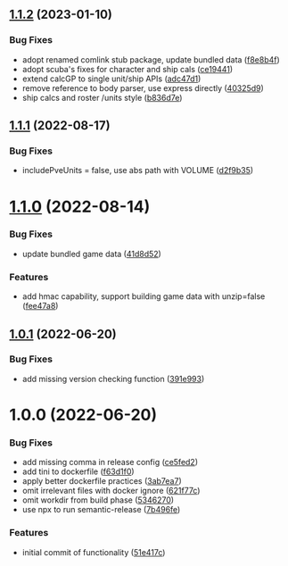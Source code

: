 ## [1.1.2](https://github.com/swgoh-utils/swgoh-stats/compare/v1.1.1...v1.1.2) (2023-01-10)


### Bug Fixes

* adopt renamed comlink stub package, update bundled data ([f8e8b4f](https://github.com/swgoh-utils/swgoh-stats/commit/f8e8b4f60a21a446cf10945870bfd2f9ee32a7b0))
* adopt scuba's fixes for character and ship cals ([ce19441](https://github.com/swgoh-utils/swgoh-stats/commit/ce194410cb62ebeb4461c726b28ae6f04ffc2886))
* extend calcGP to single unit/ship APIs ([adc47d1](https://github.com/swgoh-utils/swgoh-stats/commit/adc47d11d347fa4c546e903c92e3297e7f722fa4))
* remove reference to body parser, use express directly ([40325d9](https://github.com/swgoh-utils/swgoh-stats/commit/40325d97874927ede29bd6fa35b85c7fabe2a041))
* ship calcs and roster /units style ([b836d7e](https://github.com/swgoh-utils/swgoh-stats/commit/b836d7ece554b19612d2874f017ed2f4a72b2978))

## [1.1.1](https://github.com/swgoh-utils/swgoh-stats/compare/v1.1.0...v1.1.1) (2022-08-17)


### Bug Fixes

* includePveUnits = false, use abs path with VOLUME ([d2f9b35](https://github.com/swgoh-utils/swgoh-stats/commit/d2f9b356e0e31a99863893b6fa1fd0dc20a8902e))

# [1.1.0](https://github.com/swgoh-utils/swgoh-stats/compare/v1.0.1...v1.1.0) (2022-08-14)


### Bug Fixes

* update bundled game data ([41d8d52](https://github.com/swgoh-utils/swgoh-stats/commit/41d8d520383e7512b226ff04806fdc9763131be7))


### Features

* add hmac capability, support building game data with unzip=false ([fee47a8](https://github.com/swgoh-utils/swgoh-stats/commit/fee47a8c155d79e353df5285f2326f31f1d699d9))

## [1.0.1](https://github.com/swgoh-utils/swgoh-stats/compare/v1.0.0...v1.0.1) (2022-06-20)


### Bug Fixes

* add missing version checking function ([391e993](https://github.com/swgoh-utils/swgoh-stats/commit/391e99377f7f44fc51326e537c9f7b01cfc03d33))

# 1.0.0 (2022-06-20)


### Bug Fixes

* add missing comma in release config ([ce5fed2](https://github.com/swgoh-utils/swgoh-stats/commit/ce5fed29b1b37a5521cbb1de518de0d1a389587e))
* add tini to dockerfile ([f63d1f0](https://github.com/swgoh-utils/swgoh-stats/commit/f63d1f0891638c22d09e3b1ab4df1c1a18d3bcd7))
* apply better dockerfile practices ([3ab7ea7](https://github.com/swgoh-utils/swgoh-stats/commit/3ab7ea7ef3f5513969f1f7091a9aa090b44f67b1))
* omit irrelevant files with docker ignore ([621f77c](https://github.com/swgoh-utils/swgoh-stats/commit/621f77cfa5862c584bcbe2c3e83080c254029ce0))
* omit workdir from build phase ([5346270](https://github.com/swgoh-utils/swgoh-stats/commit/5346270ab48ca3b333f96475237f8e2756faffb9))
* use npx to run semantic-release ([7b496fe](https://github.com/swgoh-utils/swgoh-stats/commit/7b496fe3bfa8288042dc7fc40aa5a4d1fe9aa0ea))


### Features

* initial commit of functionality ([51e417c](https://github.com/swgoh-utils/swgoh-stats/commit/51e417c573179126713b6369b7ed86f399279084))
